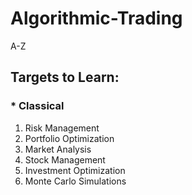 # Algorithmic-Trading
A-Z


## Targets to Learn:

### * Classical

1. Risk Management
2. Portfolio Optimization
3. Market Analysis
4. Stock Management
5. Investment Optimization
6. Monte Carlo Simulations
